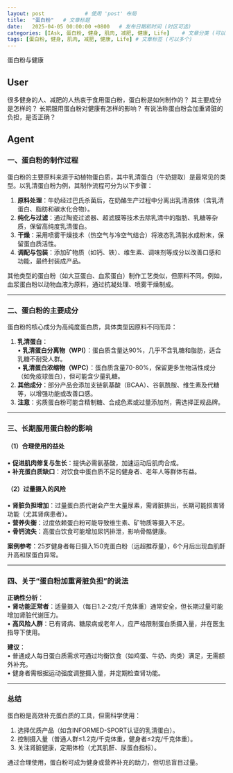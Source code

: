 ```yaml
---
layout: post             # 使用 'post' 布局
title:  "蛋白粉"   # 文章标题
date:   2025-04-05 00:00:00 +0800   # 发布日期和时间 (时区可选)
categories: [IAsk, 蛋白粉, 健身, 肌肉, 减肥, 健康, Life]    # 文章分类 (可以多个)
tags: [蛋白粉, 健身, 肌肉, 减肥, 健康, Life] # 文章标签 (可以多个)
---
```


蛋白粉与健康


## User

很多健身的人、减肥的人热衷于食用蛋白粉，蛋白粉是如何制作的？ 其主要成分是怎样的？ 长期服用蛋白粉对健康有怎样的影响？ 有说法称蛋白粉会加重肾脏的负担，是否正确？ 


## Agent

### 一、蛋白粉的制作过程  
蛋白粉的主要原料来源于动植物蛋白质，其中乳清蛋白（牛奶提取）是最常见的类型。以乳清蛋白粉为例，其制作流程可分为以下步骤：  
1. **原料处理**：牛奶经过巴氏杀菌后，在奶酪生产过程中分离出乳清液体（含乳清蛋白、脂肪和碳水化合物）。  
2. **纯化与过滤**：通过陶瓷过滤器、超滤膜等技术去除乳清中的脂肪、乳糖等杂质，保留高纯度乳清蛋白。  
3. **干燥**：采用喷雾干燥技术（热空气与冷空气结合）将液态乳清脱水成粉末，保留蛋白质活性。  
4. **调配与包装**：添加矿物质（如钙、铁）、维生素、调味剂等成分以改善口感和功能，最终封装成产品。  

其他类型的蛋白粉（如大豆蛋白、血浆蛋白）制作工艺类似，但原料不同。例如，血浆蛋白粉以动物血液为原料，通过抗凝处理、喷雾干燥制成。

---

### 二、蛋白粉的主要成分  
蛋白粉的核心成分为高纯度蛋白质，具体类型因原料不同而异：  
1. **乳清蛋白**：  
   • **乳清蛋白分离物（WPI）**：蛋白质含量达90%，几乎不含乳糖和脂肪，适合乳糖不耐受人群。  
   • **乳清蛋白浓缩物（WPC）**：蛋白质含量70-80%，保留更多生物活性成分（如免疫球蛋白），但可能含少量乳糖。  
2. **其他成分**：部分产品会添加支链氨基酸（BCAA）、谷氨酰胺、维生素及代糖等，以增强功能或改善口感。  
3. **注意**：劣质蛋白粉可能含精制糖、合成色素或过量添加剂，需选择正规品牌。

---

### 三、长期服用蛋白粉的影响  
#### （1）合理使用的益处  
• **促进肌肉修复与生长**：提供必需氨基酸，加速运动后肌肉合成。  
• **补充蛋白质缺口**：对饮食中蛋白质不足的健身者、老年人等群体有益。  

#### （2）过量摄入的风险  
• **肾脏负担增加**：过量蛋白质代谢会产生大量尿素，需肾脏排出，长期可能损害肾功能（尤其肾病患者）。  
• **营养失衡**：过度依赖蛋白粉可能导致维生素、矿物质等摄入不足。  
• **骨钙流失**：高蛋白饮食可能增加尿钙排泄，影响骨骼健康。  

**案例参考**：25岁健身者每日摄入150克蛋白粉（远超推荐量），6个月后出现血肌酐升高和尿蛋白异常。

---

### 四、关于“蛋白粉加重肾脏负担”的说法  
**正确性分析**：  
• **肾功能正常者**：适量摄入（每日1.2-2克/千克体重）通常安全，但长期过量可能增加肾脏代谢压力。  
• **高风险人群**：已有肾病、糖尿病或老年人，应严格限制蛋白质摄入量，并在医生指导下使用。  

**建议**：  
• 普通成人每日蛋白质需求可通过均衡饮食（如鸡蛋、牛奶、肉类）满足，无需额外补充。  
• 健身者需根据运动强度调整摄入量，并定期检查肾功能。

---

### 总结  
蛋白粉是高效补充蛋白质的工具，但需科学使用：  
1. 选择优质产品（如含INFORMED-SPORT认证的乳清蛋白）。  
2. 控制摄入量（普通人群≤1.2克/千克体重，健身者≤2克/千克体重）。  
3. 关注肾脏健康，定期体检（尤其肌酐、尿蛋白指标）。  

通过合理使用，蛋白粉可成为健身或营养补充的助力，但切忌盲目过量。